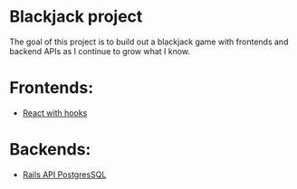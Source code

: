# Blackjack project

The goal of this project is to build out a blackjack game with frontends and backend APIs as I continue to grow what I know.  

# Frontends:

* [React with hooks](https://github.com/wley3337/blackjack-react-hooks)


# Backends: 

* [Rails API PostgresSQL](https://github.com/wley3337/blackjack-rails-api)
